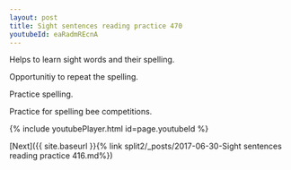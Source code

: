 ```yaml
---
layout: post
title: Sight sentences reading practice 470
youtubeId: eaRadmREcnA
---
```

 
 
Helps to learn sight words and their spelling.

Opportunitiy to repeat the spelling. 

Practice spelling. 
 
Practice for spelling bee competitions. 
 
{% include youtubePlayer.html id=page.youtubeId %}
 
 

[Next]({{ site.baseurl }}{% link  split2/_posts/2017-06-30-Sight sentences reading practice 416.md%})
 
